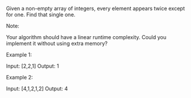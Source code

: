 Given a non-empty&nbsp;array of integers, every element appears twice except for one. Find that single one.

Note:

Your algorithm should have a linear runtime complexity. Could you implement it without using extra memory?

Example 1:


Input: [2,2,1]
Output: 1


Example 2:


Input: [4,1,2,1,2]
Output: 4
